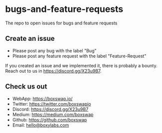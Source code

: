 # bugs-and-feature-requests
The repo to open issues for bugs and feature requests


## Create an issue
- Please post any bug with the label "Bug"
- Please post any feature request with the label "Feature-Request"

If you created an issue and we implemented it, there is probably a bounty. Reach out to us in https://discord.gg/X23u9B7.


## Check us out
- WebApp: https://boxswap.io/
- Twitter: https://twitter.com/boxswapio
- Discord: https://discord.gg/X23u9B7
- Medium: https://medium.com/boxswap
- Github: https://github.com/boxswap
- Email: hello@boxylabs.com



